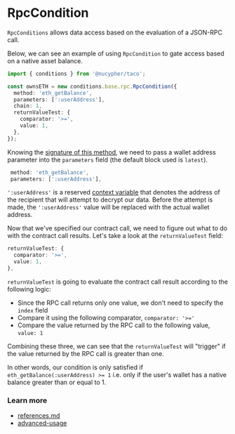 # RpcCondition

`RpcConditions` allows data access based on the evaluation of a JSON-RPC call.

Below, we can see an example of using  `RpcCondition` to gate access based on a native asset balance.&#x20;

```typescript
import { conditions } from '@nucypher/taco';

const ownsETH = new conditions.base.rpc.RpcCondition({
  method: 'eth_getBalance',
  parameters: [':userAddress'],
  chain: 1,
  returnValueTest: {
    comparator: '>=',
    value: 1,
  },
});

```

Knowing the [signature of this method](https://ethereum.org/en/developers/docs/apis/json-rpc/#eth\_getbalance), we need to pass a wallet address parameter into the `parameters` field (the default block used is `latest`).

```typescript
 method: 'eth_getBalance',
 parameters: [':userAddress'],
```

`':userAddress'` is a reserved [context variable](conditioncontext-and-context-variables.md) that denotes the address of the recipient that will attempt to decrypt our data. Before the attempt is made, the `':userAddress'` value will be replaced with the actual wallet address.

Now that we've specified our contract call, we need to figure out what to do with the contract call results. Let's take a look at the `returnValueTest` field:

```typescript
returnValueTest: {
  comparator: '>=',
  value: 1,
},
```

`returnValueTest` is going to evaluate the contract call result according to the following logic:

* Since the RPC call returns only one value, we don't need to specify the `index` field
* Compare it using the following comparator, `comparator: '>='`
* Compare the value returned by the RPC call to the following value, `value: 1`

Combining these three, we can see that the `returnValueTest` will "trigger" if the value returned by the RPC call is greater than one.

In other words, our condition is only satisfied if `eth_getBalance(:userAddress) >= 1` i.e. only if the user's wallet has a native balance greater than or equal to 1.

### Learn more&#x20;

* [references.md](../references.md "mention")
* [advanced-usage](../advanced-usage/ "mention")


